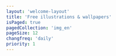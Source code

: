 ```yaml
---
layout: 'welcome-layout'
title: 'Free illustrations & wallpapers'
isPaged: true
pagedCollection: 'img_en'
pageSize: 12
changfreq: 'daily'
priority: 1
---
```



